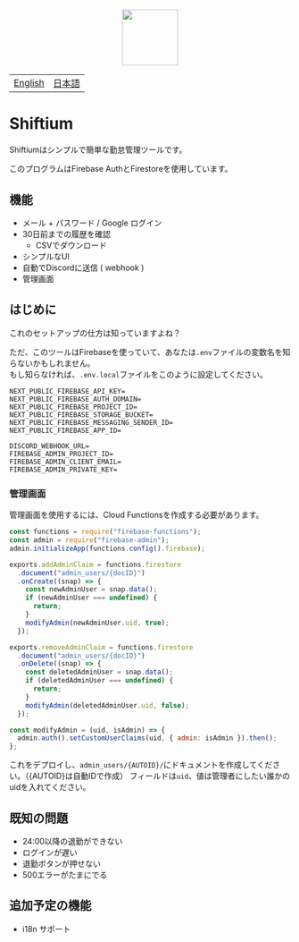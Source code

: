 <h3 align="center">
  <img src="https://user-images.githubusercontent.com/39876629/143676769-30164064-157b-4da7-92f5-00a0eb888c5f.png" height=100 />
</h3>

<table>
<tbody>
  <tr>
    <td><a href="https://github.com/vcborn/shiftium/blob/main/README.md">English</a></td>
    <td><a href="https://github.com/vcborn/shiftium/blob/main/README_jp.md">日本語</a></td>
  </tr>
  </tbody>
</table>

# Shiftium

Shiftiumはシンプルで簡単な勤怠管理ツールです。

このプログラムはFirebase AuthとFirestoreを使用しています。

## 機能

- メール + パスワード / Google ログイン
- 30日前までの履歴を確認
  - CSVでダウンロード
- シンプルなUI
- 自動でDiscordに送信 ( webhook )
- 管理画面

## はじめに

これのセットアップの仕方は知っていますよね？

ただ、このツールはFirebaseを使っていて、あなたは`.env`ファイルの変数名を知らないかもしれません。  
もし知らなければ、`.env.local`ファイルをこのように設定してください。

```
NEXT_PUBLIC_FIREBASE_API_KEY=
NEXT_PUBLIC_FIREBASE_AUTH_DOMAIN=
NEXT_PUBLIC_FIREBASE_PROJECT_ID=
NEXT_PUBLIC_FIREBASE_STORAGE_BUCKET=
NEXT_PUBLIC_FIREBASE_MESSAGING_SENDER_ID=
NEXT_PUBLIC_FIREBASE_APP_ID=

DISCORD_WEBHOOK_URL=
FIREBASE_ADMIN_PROJECT_ID=
FIREBASE_ADMIN_CLIENT_EMAIL=
FIREBASE_ADMIN_PRIVATE_KEY=
```

### 管理画面
管理画面を使用するには、Cloud Functionsを作成する必要があります。
```js
const functions = require("firebase-functions");
const admin = require("firebase-admin");
admin.initializeApp(functions.config().firebase);

exports.addAdminClaim = functions.firestore
  .document("admin_users/{docID}")
  .onCreate((snap) => {
    const newAdminUser = snap.data();
    if (newAdminUser === undefined) {
      return;
    }
    modifyAdmin(newAdminUser.uid, true);
  });

exports.removeAdminClaim = functions.firestore
  .document("admin_users/{docID}")
  .onDelete((snap) => {
    const deletedAdminUser = snap.data();
    if (deletedAdminUser === undefined) {
      return;
    }
    modifyAdmin(deletedAdminUser.uid, false);
  });

const modifyAdmin = (uid, isAdmin) => {
  admin.auth().setCustomUserClaims(uid, { admin: isAdmin }).then();
};
```
これをデプロイし、`admin_users/{AUTOID}/`にドキュメントを作成してください。（{AUTOID}は自動IDで作成）
フィールドは`uid`、値は管理者にしたい誰かのuidを入れてください。

## 既知の問題

- 24:00以降の退勤ができない
- ログインが遅い
- 退勤ボタンが押せない
- 500エラーがたまにでる

## 追加予定の機能

- i18n サポート
